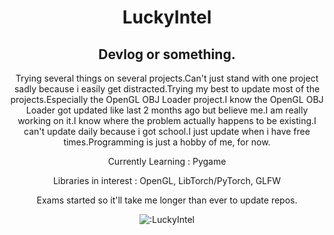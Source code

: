 <div align="center">
  <h1>LuckyIntel</h1>
  <h2>Devlog or something.</h2>
  <p>Trying several things on several projects.Can't just stand with one project sadly because i easily get distracted.Trying my best to update
  most of the projects.Especially the OpenGL OBJ Loader project.I know the OpenGL OBJ Loader got updated like last 2 months ago but
  believe me.I am really working on it.I know where the problem actually happens to be existing.I can't update daily because i got
  school.I just update when i have free times.Programming is just a hobby of me, for now.
  
  Currently Learning : Pygame
  
  Libraries in interest : OpenGL, LibTorch/PyTorch, GLFW

  Exams started so it'll take me longer than ever to update repos.
  </p>

  <img src="https://count.getloli.com/@LuckyIntel?theme=rule34" alt=":LuckyIntel" />
</div>
